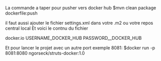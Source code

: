 La commande a taper pour pusher vers docker hub
$mvn clean package dockerfile:push  


il faut aussi ajouter le fichier settings.xml dans votre .m2 ou votre repos central local
Et voici le contnu du fichier

<settings xmlns="http://maven.apache.org/SETTINGS/1.1.0"
          xmlns:xsi="http://www.w3.org/2001/XMLSchema-instance"
          xsi:schemaLocation="http://maven.apache.org/SETTINGS/1.1.0
                      https://maven.apache.org/xsd/settings-1.1.0.xsd">
    <servers>
        <server>
            <id>docker.io</id>
            <username>USERNAME_DOCKER_HUB</username>
            <password>PASSWORD__DOCKER_HUB</password>
        </server>
    </servers>
</settings>


Et pour lancer le projet avec un autre port exemple 8081:
$docker run -p 8081:8080 ngorseck/struts-docker:1.0